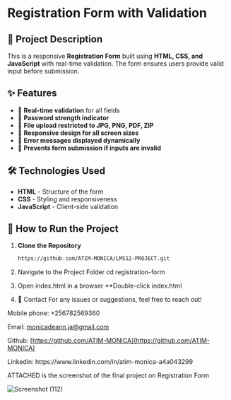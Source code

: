 # Registration Form with Validation

## 📌 Project Description
This is a responsive **Registration Form** built using **HTML, CSS, and JavaScript** with real-time validation. The form ensures users provide valid input before submission.  

## ✨ Features
- 🔹 **Real-time validation** for all fields  
- 🔹 **Password strength indicator**  
- 🔹 **File upload restricted to JPG, PNG, PDF, ZIP**  
- 🔹 **Responsive design for all screen sizes**  
- 🔹 **Error messages displayed dynamically**  
- 🔹 **Prevents form submission if inputs are invalid**  

## 🛠️ Technologies Used
- **HTML** - Structure of the form  
- **CSS** - Styling and responsiveness  
- **JavaScript** - Client-side validation  

## 🚀 How to Run the Project
1. **Clone the Repository**
   ```sh
   https://github.com/ATIM-MONICA/LMS12-PROJECT.git

2. Navigate to the Project Folder
   cd registration-form

3. Open index.html in a browser
**Double-click index.html

4. 📩 Contact
For any issues or suggestions, feel free to reach out!

Mobile phone: +256782569360

Email: [monicadeann.ja@gmail.com](mailto\:monicadeann.ja@gmail.com)

Github: [https://github.com/ATIM-MONICA](https://github.com/ATIM-MONICA)

Linkedin: https\://www\.linkedin.com/in/atim-monica-a4a043299

ATTACHED is the screenshot of the final project on Registration Form

![Screenshot (112)](https://github.com/user-attachments/assets/f386babd-c504-4b31-ba25-b074521a95c9)





